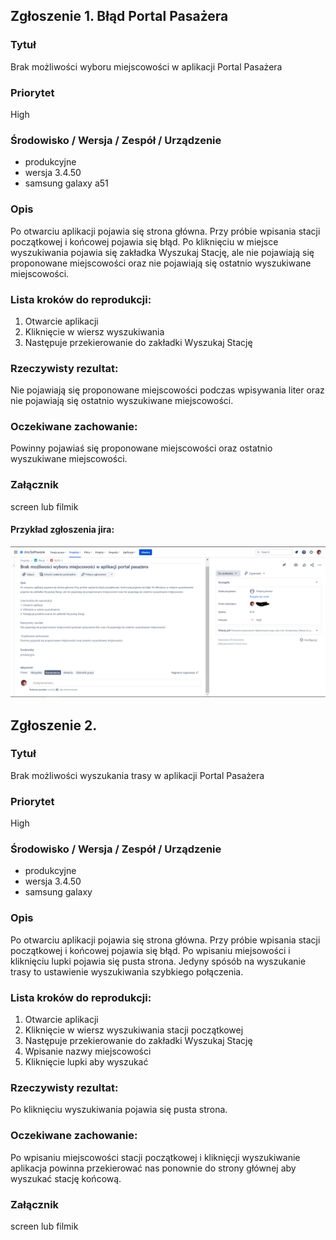 ## Zgłoszenie 1. Błąd Portal Pasażera


### Tytuł 

Brak możliwości wyboru miejscowości w aplikacji Portal Pasażera

### Priorytet

High

### Środowisko / Wersja / Zespół / Urządzenie
 
- produkcyjne  
- wersja 3.4.50 
- samsung galaxy a51

### Opis 
Po otwarciu aplikacji pojawia się strona główna. Przy próbie wpisania stacji początkowej i końcowej pojawia się błąd. Po kliknięciu w miejsce wyszukiwania pojawia się zakładka Wyszukaj Stację, ale nie pojawiają się proponowane miejscowości oraz nie pojawiają się ostatnio wyszukiwane miejscowości.

### Lista kroków do reprodukcji: 
1. Otwarcie aplikacji 
2. Kliknięcie w wiersz wyszukiwania 
3. Następuje przekierowanie do zakładki Wyszukaj Stację
   
### Rzeczywisty rezultat: 
Nie pojawiają się proponowane miejscowości podczas wpisywania liter oraz nie pojawiają się ostatnio wyszukiwane miejscowości. 

### Oczekiwane zachowanie:
Powinny pojawiaś się proponowane miejscowości oraz ostatnio wyszukiwane miejscowości. 

### Załącznik
screen lub filmik

#### Przykład zgłoszenia jira:

![Alt text](zg%C5%82oszenie.png)


## Zgłoszenie 2. 

### Tytuł 

Brak możliwości wyszukania trasy w aplikacji Portal Pasażera

### Priorytet

High

### Środowisko / Wersja / Zespół / Urządzenie

- produkcyjne  
- wersja 3.4.50 
- samsung galaxy

### Opis 
Po otwarciu aplikacji pojawia się strona główna. Przy próbie wpisania stacji początkowej i końcowej pojawia się błąd. Po wpisaniu miejsowości i kliknięciu lupki pojawia się pusta strona. Jedyny spósób na wyszukanie trasy to ustawienie wyszukiwania szybkiego połączenia. 


### Lista kroków do reprodukcji: 
1. Otwarcie aplikacji 
2. Kliknięcie w wiersz wyszukiwania stacji początkowej
3. Następuje przekierowanie do zakładki Wyszukaj Stację
4. Wpisanie nazwy miejscowości
5. Kliknięcie lupki aby wyszukać

### Rzeczywisty rezultat: 
Po kliknięciu wyszukiwania pojawia się pusta strona.

### Oczekiwane zachowanie:
Po wpisaniu miejscowości stacji początkowej i kliknięcji wyszukiwanie aplikacja powinna przekierować nas ponownie do strony głównej aby wyszukać stację końcową. 

### Załącznik
screen lub filmik


